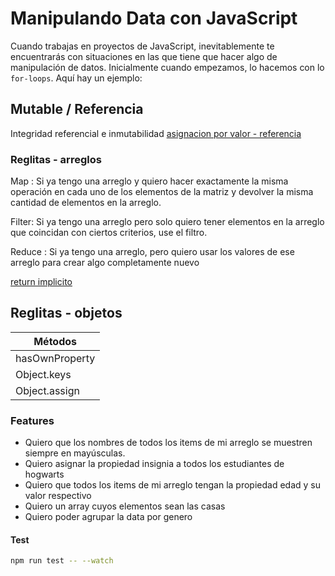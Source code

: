# Manipulando Data con JavaScript

Cuando trabajas en proyectos de JavaScript, inevitablemente te encuentrarás con
situaciones en las que tiene que hacer algo de manipulación de datos.
Inicialmente cuando empezamos, lo hacemos con lo `for-loops`.
Aquí hay un ejemplo:

## Mutable / Referencia

Integridad referencial e inmutabilidad
[asignacion por valor - referencia](https://medium.com/laboratoria-developers/por-valor-vs-por-referencia-en-javascript-de3daf53a8b9)

### Reglitas - arreglos

Map : Si ya tengo una arreglo y quiero hacer exactamente la misma operación en cada uno de los elementos de la matriz y devolver la misma cantidad de elementos en la arreglo.

Filter: Si ya tengo una arreglo pero solo quiero tener elementos en la arreglo que coincidan con ciertos criterios, use el filtro.

Reduce : Si ya tengo una arreglo, pero quiero usar los valores de ese arreglo para crear algo completamente nuevo

[return implicito](https://jaketrent.com/post/javascript-arrow-function-return-rules/)

## Reglitas - objetos

| Métodos  |  
|-------------|
| hasOwnProperty |
| Object.keys |
| Object.assign|

### Features

- Quiero que los nombres de todos los items de mi arreglo se muestren siempre en mayúsculas.
- Quiero asignar la propiedad insignia a todos los estudiantes de hogwarts
- Quiero que todos los items de mi arreglo tengan la propiedad edad y su valor respectivo
- Quiero un array cuyos elementos sean las casas
- Quiero poder agrupar la data por genero

#### Test

```bash
npm run test -- --watch
```